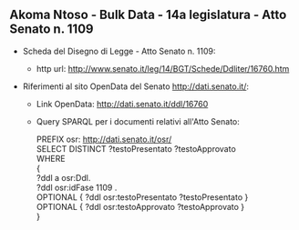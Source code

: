 ## Akoma Ntoso - Bulk Data - 14a legislatura - Atto Senato n. 1109 ##

* Scheda del Disegno di Legge - Atto Senato n. 1109:
	* http url: http://www.senato.it/leg/14/BGT/Schede/Ddliter/16760.htm

* Riferimenti al sito OpenData del Senato http://dati.senato.it/:
	* Link OpenData: http://dati.senato.it/ddl/16760
	* Query SPARQL per i documenti relativi all'Atto Senato:

        PREFIX osr: <http://dati.senato.it/osr/>  
		SELECT DISTINCT ?testoPresentato ?testoApprovato  
		WHERE  
		{  
		    ?ddl a osr:Ddl.  
		    ?ddl osr:idFase 1109 .  
		    OPTIONAL { ?ddl osr:testoPresentato ?testoPresentato }  
		    OPTIONAL { ?ddl osr:testoApprovato ?testoApprovato }  
		}
		